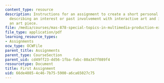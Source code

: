```yaml
---
content_type: resource
description: Instructions for an assignment to create a short personal presentation
  describing an interest or past involvement with interactive art and ideas for creating
  an art piece.
file: /media/courses/mas-878-special-topics-in-multimedia-production-experiences-in-interactive-art-fall-2003/66de40854c467b755900a6ca65027c75_first_assign.pdf
file_type: application/pdf
learning_resource_types:
- Assignments
ocw_type: OCWFile
parent_title: Assignments
parent_type: CourseSection
parent_uid: cd49ff23-dd56-1fba-fabc-80a347f089f4
resourcetype: Document
title: First Assignment
uid: 66de4085-4c46-7b75-5900-a6ca65027c75
---
```

